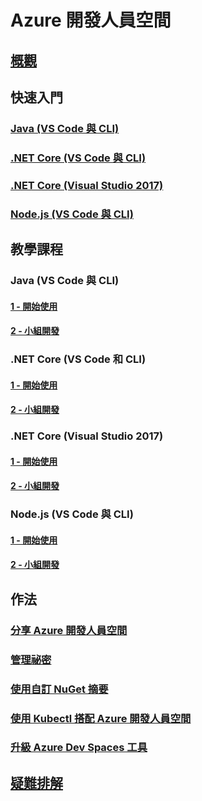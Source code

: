 # Azure 開發人員空間
## [概觀](azure-dev-spaces.md)

## 快速入門
### [Java (VS Code 與 CLI)](quickstart-java.md)
### [.NET Core (VS Code 與 CLI)](quickstart-netcore.md)
### [.NET Core (Visual Studio 2017)](quickstart-netcore-visualstudio.md)
### [Node.js (VS Code 與 CLI)](quickstart-nodejs.md)

## 教學課程
### Java (VS Code 與 CLI)
#### [1 - 開始使用](get-started-java.md)
#### [2 - 小組開發](team-development-java.md)
### .NET Core (VS Code 和 CLI)
#### [1 - 開始使用](get-started-netcore.md)
#### [2 - 小組開發](team-development-netcore.md)
### .NET Core (Visual Studio 2017)
#### [1 - 開始使用](get-started-netcore-visualstudio.md)
#### [2 - 小組開發](team-development-netcore-visualstudio.md)
### Node.js (VS Code 與 CLI)
#### [1 - 開始使用](get-started-nodejs.md)
#### [2 - 小組開發](team-development-nodejs.md)

## 作法
### [分享 Azure 開發人員空間](how-to/share-dev-spaces.md)
### [管理祕密](how-to/manage-secrets.md)
### [使用自訂 NuGet 摘要](how-to/use-custom-nuget-feed.md)
### [使用 Kubectl 搭配 Azure 開發人員空間](how-to/use-kubectl-with-azure-dev-spaces.md)
### [升級 Azure Dev Spaces 工具](how-to/upgrade-tools.md)

## [疑難排解](troubleshooting.md)



